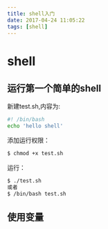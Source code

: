 ```yaml
---
title: shell入门
date: 2017-04-24 11:05:22
tags: [shell]
---
```


# shell

## 运行第一个简单的shell

新建test.sh,内容为:

```bash
#! /bin/bash
echo 'hello shell'
```

添加运行权限：

```bash
$ chmod +x test.sh
```

运行：

```bash
$ ./test.sh
或者
$ /bin/bash test.sh
```

## 使用变量

